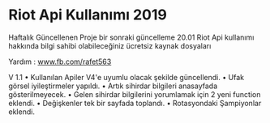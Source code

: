 # Riot Api Kullanımı 2019
Haftalık Güncellenen Proje bir sonraki güncelleme 20.01
Riot Api kullanımı hakkında bilgi sahibi olabileceğiniz ücretsiz kaynak dosyaları

Yardım : www.fb.com/rafet563


V 1.1
• Kullanılan Apiler V4'e uyumlu olacak şekilde güncellendi.
• Ufak görsel iyileştirmeler yapıldı.
• Artık sihirdar bilgileri anasayfada gösterilmeyecek.
• Gelen sihirdar bilgilerini yorumlamak için 2 yeni function eklendi.
• Değişkenler tek bir sayfada toplandı.
• Rotasyondaki Şampiyonlar eklendi.
